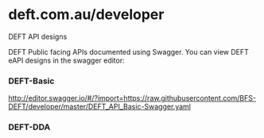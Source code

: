 # deft.com.au/developer
DEFT API designs

DEFT Public facing APIs documented using Swagger. You can view DEFT eAPI designs in the swagger editor:

### DEFT-Basic
http://editor.swagger.io/#/?import=https://raw.githubusercontent.com/BFS-DEFT/developer/master/DEFT_API_Basic-Swagger.yaml

### DEFT-DDA

